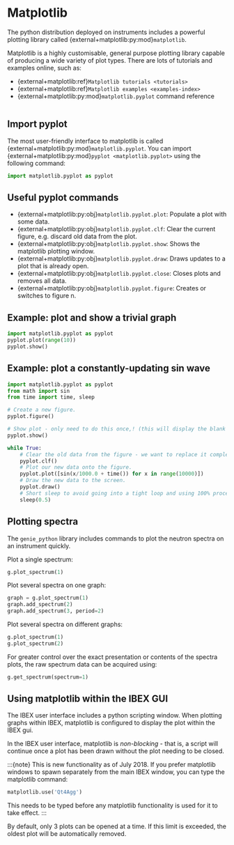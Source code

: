 # Matplotlib

The python distribution deployed on instruments includes a powerful plotting library called {external+matplotlib:py:mod}`matplotlib`.

Matplotlib is a highly customisable, general purpose plotting library capable of producing a wide variety of plot types. There are lots of tutorials and examples online, such as:
- {external+matplotlib:ref}`Matplotlib tutorials <tutorials>`
- {external+matplotlib:ref}`Matplotlib examples <examples-index>`
- {external+matplotlib:py:mod}`matplotlib.pyplot` command reference

```{contents}
```

## Import pyplot

The most user-friendly interface to matplotlib is called {external+matplotlib:py:mod}`matplotlib.pyplot`. You can import {external+matplotlib:py:mod}`pyplot <matplotlib.pyplot>` using the following command:

```python
import matplotlib.pyplot as pyplot
```

## Useful pyplot commands
- {external+matplotlib:py:obj}`matplotlib.pyplot.plot`: Populate a plot with some data.
- {external+matplotlib:py:obj}`matplotlib.pyplot.clf`: Clear the current figure, e.g. discard old data from the plot.
- {external+matplotlib:py:obj}`matplotlib.pyplot.show`: Shows the matplotlib plotting window.
- {external+matplotlib:py:obj}`matplotlib.pyplot.draw`: Draws updates to a plot that is already open.
- {external+matplotlib:py:obj}`matplotlib.pyplot.close`: Closes plots and removes all data.
- {external+matplotlib:py:obj}`matplotlib.pyplot.figure`: Creates or switches to figure n.


## Example: plot and show a trivial graph
```python
import matplotlib.pyplot as pyplot
pyplot.plot(range(10))
pyplot.show()
```

## Example: plot a constantly-updating sin wave
```python
import matplotlib.pyplot as pyplot
from math import sin
from time import time, sleep

# Create a new figure.
pyplot.figure()

# Show plot - only need to do this once,! (this will display the blank figure)
pyplot.show()

while True:
    # Clear the old data from the figure - we want to replace it completely.
    pyplot.clf()  
    # Plot our new data onto the figure.
    pyplot.plot([sin(x/1000.0 + time()) for x in range(10000)])
    # Draw the new data to the screen.
    pyplot.draw()
    # Short sleep to avoid going into a tight loop and using 100% processor.
    sleep(0.5)
```

## Plotting spectra

The `genie_python` library includes commands to plot the neutron spectra on an instrument quickly.

Plot a single spectrum:
```python
g.plot_spectrum(1)
```

Plot several spectra on one graph:
```python
graph = g.plot_spectrum(1)
graph.add_spectrum(2)
graph.add_spectrum(3, period=2)
```

Plot several spectra on different graphs:
```python
g.plot_spectrum(1)
g.plot_spectrum(2)
```

For greater control over the exact presentation or contents of the spectra plots, the raw spectrum data can be acquired using:
```python
g.get_spectrum(spectrum=1)
```

## Using matplotlib within the IBEX GUI

The IBEX user interface includes a python scripting window. When plotting graphs within IBEX, matplotlib is configured to display the plot within the IBEX gui. 

In the IBEX user interface, matplotlib is _non-blocking_ - that is, a script will continue once a plot has been drawn without the plot needing to be closed.

:::{note}
This is new functionality as of July 2018. If you prefer matplotlib windows to spawn separately from the main IBEX window, you can type the matplotlib command:
```python
matplotlib.use('Qt4Agg')
```
This needs to be typed before any matplotlib functionality is used for it to take effect.
:::

By default, only 3 plots can be opened at a time. If this limit is exceeded, the oldest plot will be automatically removed.